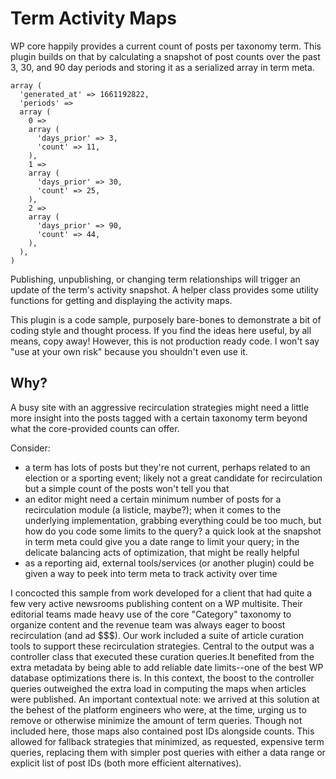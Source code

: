 # Term Activity Maps
WP core happily provides a current count of posts per taxonomy term. This plugin builds on that by calculating a snapshot of post counts over the past 3, 30, and 90 day periods and storing it as a serialized array in term meta.

```
array (
  'generated_at' => 1661192822,
  'periods' => 
  array (
    0 => 
    array (
      'days_prior' => 3,
      'count' => 11,
    ),
    1 => 
    array (
      'days_prior' => 30,
      'count' => 25,
    ),
    2 => 
    array (
      'days_prior' => 90,
      'count' => 44,
    ),
  ),
)
```

Publishing, unpublishing, or changing term relationships will trigger an update of the term's activity snapshot. A helper class provides some utility functions for getting and displaying the activity maps.

This plugin is a code sample, purposely bare-bones to demonstrate a bit of coding style and thought process. If you find the ideas here useful, by all means, copy away! However, this is not production ready code. I won't say "use at your own risk" because you shouldn't even use it.

## Why?
A busy site with an aggressive recirculation strategies might need a little more insight into the posts tagged with a certain taxonomy term beyond what the core-provided counts can offer.

Consider:
* a term has lots of posts but they're not current, perhaps related to an election or a sporting event; likely not a great candidate for recirculation but a simple count of the posts won't tell you that
* an editor might need a certain minimum number of posts for a recirculation module (a listicle, maybe?); when it comes to the underlying implementation, grabbing everything could be too much, but how do you code some limits to the query? a quick look at the snapshot in term meta could give you a date range to limit your query; in the delicate balancing acts of optimization, that might be really helpful
* as a reporting aid, external tools/services (or another plugin) could be given a way to peek into term meta to track activity over time

I concocted this sample from work developed for a client that had quite a few very active newsrooms publishing content on a WP multisite. Their editorial teams made heavy use of the core "Category" taxonomy to organize content and the revenue team was always eager to boost recirculation (and ad $$$). Our work included a suite of article curation tools to support these recirculation strategies. Central to the output was a controller class that executed these curation queries.It benefited from the extra metadata by being able to add reliable date limits--one of the best WP database optimizations there is. In this context, the boost to the controller queries outweighed the extra load in computing the maps when articles were published. An important contextual note: we arrived at this solution at the behest of the platform engineers who were, at the time, urging us to remove or otherwise minimize the amount of term queries. Though not included here, those maps also contained post IDs alongside counts. This allowed for fallback strategies that minimized, as requested, expensive term queries, replacing them with simpler post queries with either a data range or explicit list of post IDs (both more efficient alternatives).